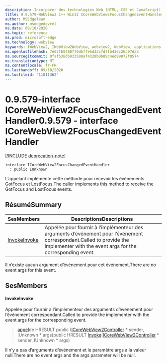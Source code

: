 ```yaml
---
description: Incorporer des technologies Web (HTML, CSS et JavaScript) dans vos applications natives avec le contrôle Microsoft Edge WebView2
title: 0.9.579-WebView2 C++ Win32 ICoreWebView2FocusChangedEventHandler
author: MSEdgeTeam
ms.author: msedgedevrel
ms.date: 09/10/2020
ms.topic: reference
ms.prod: microsoft-edge
ms.technology: webview
keywords: IWebView2, IWebView2WebView, webview2, WebView, applications Win32, Win32, Edge, ICoreWebView2, ICoreWebView2Controller, contrôle de navigateur, html Edge, ICoreWebView2FocusChangedEventHandler
ms.openlocfilehash: 7e02fb9480f70dbffe6d33cfd7fb436c26c97da3
ms.sourcegitcommit: 0faf538d5033508af4320b9b89c4ed99872f0574
ms.translationtype: MT
ms.contentlocale: fr-FR
ms.lasthandoff: 09/10/2020
ms.locfileid: "11011362"
---
```

# <span data-ttu-id="3df5f-104">0.9.579-interface ICoreWebView2FocusChangedEventHandler</span><span class="sxs-lookup"><span data-stu-id="3df5f-104">0.9.579 - interface ICoreWebView2FocusChangedEventHandler</span></span> 

[!INCLUDE [deprecation-note](../../includes/deprecation-note.md)]

```
interface ICoreWebView2FocusChangedEventHandler
  : public IUnknown
```

<span data-ttu-id="3df5f-105">L’appelant implémente cette méthode pour recevoir les événements GotFocus et LostFocus.</span><span class="sxs-lookup"><span data-stu-id="3df5f-105">The caller implements this method to receive the GotFocus and LostFocus events.</span></span>

## <span data-ttu-id="3df5f-106">Résumé</span><span class="sxs-lookup"><span data-stu-id="3df5f-106">Summary</span></span>

 <span data-ttu-id="3df5f-107">Ses</span><span class="sxs-lookup"><span data-stu-id="3df5f-107">Members</span></span>                        | <span data-ttu-id="3df5f-108">Descriptions</span><span class="sxs-lookup"><span data-stu-id="3df5f-108">Descriptions</span></span>
--------------------------------|---------------------------------------------
[<span data-ttu-id="3df5f-109">Invoke</span><span class="sxs-lookup"><span data-stu-id="3df5f-109">Invoke</span></span>](#invoke) | <span data-ttu-id="3df5f-110">Appelée pour fournir à l’implémenteur des arguments d’événement pour l’événement correspondant.</span><span class="sxs-lookup"><span data-stu-id="3df5f-110">Called to provide the implementer with the event args for the corresponding event.</span></span>

<span data-ttu-id="3df5f-111">Il n’existe aucun argument d’événement pour cet événement.</span><span class="sxs-lookup"><span data-stu-id="3df5f-111">There are no event args for this event.</span></span>

## <span data-ttu-id="3df5f-112">Ses</span><span class="sxs-lookup"><span data-stu-id="3df5f-112">Members</span></span>

#### <span data-ttu-id="3df5f-113">Invoke</span><span class="sxs-lookup"><span data-stu-id="3df5f-113">Invoke</span></span> 

<span data-ttu-id="3df5f-114">Appelée pour fournir à l’implémenteur des arguments d’événement pour l’événement correspondant.</span><span class="sxs-lookup"><span data-stu-id="3df5f-114">Called to provide the implementer with the event args for the corresponding event.</span></span>

> <span data-ttu-id="3df5f-115">[appel](#invoke)de HRESULT public ([ICoreWebView2Controller](icorewebview2controller.md) \* sender, IUnknown \* args)</span><span class="sxs-lookup"><span data-stu-id="3df5f-115">public HRESULT [Invoke](#invoke)([ICoreWebView2Controller](icorewebview2controller.md) \* sender, IUnknown \* args)</span></span>

<span data-ttu-id="3df5f-116">Il n’y a pas d’arguments d’événement et le paramètre args a la valeur null.</span><span class="sxs-lookup"><span data-stu-id="3df5f-116">There are no event args and the args parameter will be null.</span></span>

